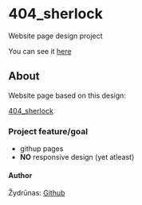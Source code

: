  # 404_sherlock

Website page design project<br>

You can see it <a href="https://zydrunask.github.io/404_sherlock/">here</a>

## About

Website page based on this design:

[404_sherlock](https://www.pinterest.com/pin/464293042832100522/)

### Project feature/goal

- githup pages
- **NO** responsive design (yet atleast)

#### Author

Žydrūnas: [Github](https://github.com/ZydrunasK)